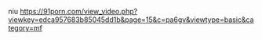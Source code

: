 
niu
https://91porn.com/view_video.php?viewkey=edca957683b85045dd1b&page=15&c=pa6gv&viewtype=basic&category=mf


